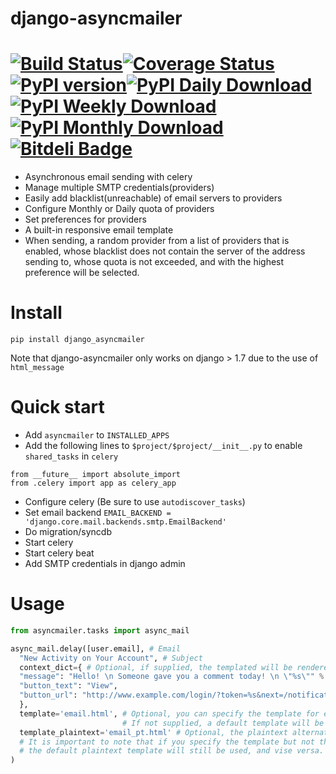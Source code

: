 # django-asyncmailer 
# [![Build Status](https://travis-ci.org/andyfangdz/django-asyncmailer.svg?branch=master)](https://travis-ci.org/andyfangdz/django-asyncmailer)[![Coverage Status](https://coveralls.io/repos/andyfangdz/django-asyncmailer/badge.svg)](https://coveralls.io/r/andyfangdz/django-asyncmailer)[![PyPI version](https://badge.fury.io/py/django-asyncmailer.svg)](http://badge.fury.io/py/django-asyncmailer)[![PyPI Daily Download](https://img.shields.io/pypi/dd/django-asyncmailer.svg)](https://pypi.python.org/pypi/django-asyncmailer)[![PyPI Weekly Download](https://img.shields.io/pypi/dw/django-asyncmailer.svg)](https://pypi.python.org/pypi/django-asyncmailer)[![PyPI Monthly Download](https://img.shields.io/pypi/dm/django-asyncmailer.svg)](https://pypi.python.org/pypi/django-asyncmailer)[![Bitdeli Badge](https://d2weczhvl823v0.cloudfront.net/andyfangdz/django-asyncmailer/trend.png)](https://bitdeli.com/free "Bitdeli Badge")
- Asynchronous email sending with celery
- Manage multiple SMTP credentials(providers)
- Easily add blacklist(unreachable) of email servers to providers
- Configure Monthly or Daily quota of providers
- Set preferences for providers
- A built-in responsive email template
- When sending, a random provider from a list of providers that is enabled, whose blacklist does not contain the server of the address sending to, whose quota is not exceeded, and with the highest preference will be selected.

# Install
```
pip install django_asyncmailer
```
Note that django-asyncmailer only works on django > 1.7 due to the use of ```html_message```

# Quick start
- Add ```asyncmailer``` to ```INSTALLED_APPS```
- Add the following lines to ```$project/$project/__init__.py``` to enable ```shared_tasks``` in ```celery``` 
```
from __future__ import absolute_import
from .celery import app as celery_app
```
- Configure celery (Be sure to use ```autodiscover_tasks```)
- Set email backend ```EMAIL_BACKEND = 'django.core.mail.backends.smtp.EmailBackend'```
- Do migration/syncdb
- Start celery
- Start celery beat
- Add SMTP credentials in django admin

# Usage
```python
from asyncmailer.tasks import async_mail

async_mail.delay([user.email], # Email
  "New Activity on Your Account", # Subject
  context_dict={ # Optional, if supplied, the templated will be rendered before sending
  "message": "Hello! \n Someone gave you a comment today! \n \"%s\"" % c.content,
  "button_text": "View",
  "button_url": "http://www.example.com/login/?token=%s&next=/notifications/" % t.token
  },
  template='email.html', # Optional, you can specify the template for email via this parameter. 
                         # If not supplied, a default template will be used.
  template_plaintext='email_pt.html' # Optional, the plaintext alternative of template.
  # It is important to note that if you specify the template but not the plaintext template, 
  # the default plaintext template will still be used, and vise versa.
)

```





